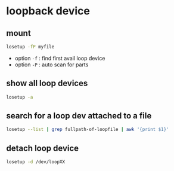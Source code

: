 # loopback device

## mount

```sh
losetup -fP myfile
```

- option `-f` : find first avail loop device
- option `-P` : auto scan for parts

## show all loop devices

```sh
losetup -a
```

## search for a loop dev attached to a file

```sh
losetup --list | grep fullpath-of-loopfile | awk '{print $1}'
```

## detach loop device

```sh
losetup -d /dev/loopXX
```
